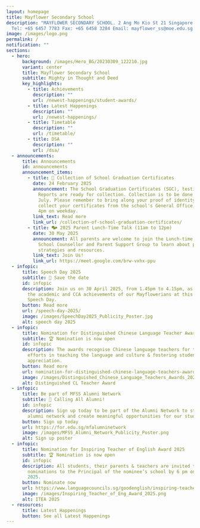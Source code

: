 ```yaml
---
layout: homepage
title: Mayflower Secondary School
description: "MAYFLOWER SECONDARY SCHOOL. 2 Ang Mo Kio St 21 Singapore 569384
  Tel: +65 6457 7783 Fax: +65 6458 3284 Email: mayflower_ss@moe.edu.sg."
image: /images/logo.png
permalink: /
notification: ""
sections:
  - hero:
      background: /images/Hero_BG/20230309_122210.jpg
      variant: center
      title: Mayflower Secondary School
      subtitle: Mighty in Thought and Deed
      key_highlights:
        - title: Achievements
          description: ""
          url: /newest-happenings/student-awards/
        - title: Latest Happenings
          description: ""
          url: /newest-happenings/
        - title: Timetable
          description: ""
          url: /timetable/
        - title: DSA
          description: ""
          url: /dsa/
  - announcements:
      title: Announcements
      id: announcements
      announcement_items:
        - title: 📜 Collection of School Graduation Certificates
          date: 24 February 2025
          announcement: The School Graduation Certificates (SGC), testimonials & CCA
            Reports are ready for collection. Collection is to be done by 31
            July. Please remember to bring along your proof of identity to
            collect your certificates from the school's General Office, 8am to
            4pm on weekday.
          link_text: Read more
          link_url: /collection-of-school-graduation-certificates/
        - title: 🗫 2025 Parent Lunch-Time Talk (11am to 12pm)
          date: 30 May 2025
          announcement: All parents are welcome to join the Lunch-time talk with our
            School Counsellor and Parent Support Group to learn about parenting
            strategies and resources.
          link_text: Join Us!
          link_url: https://meet.google.com/brw-vxhx-ppu
  - infopic:
      title: Speech Day 2025
      subtitle: 📅 Save the date
      id: infopic
      description: Join us on 30 April 2025, from 1.45pm to 4.15pm, as we recognise
        the academic and CCA achievements of our Mayflowerians at this year’s
        Speech Day.
      button: Read more
      url: /speech-day-2025/
      image: /images/SpeechDay2025_Publicity_Poster.jpg
      alt: speech day 2025
  - infopic:
      title: Nomination for Distinguished Chinese Language Teacher Awards
      subtitle: 🏆 Nomination is now open
      id: infopic
      description: The awards recognise Chinese language teachers for their exemplary
        efforts in teaching the language and culture & fostering student
        appreciation.
      button: Read more
      url: nomination-for-distinguished-chinese-language-teachers-awards-2025/
      image: /images/Distinguished_Chinese_Language_Teachers_Awards_2025.png
      alt: Distinguished CL Teacher Award
  - infopic:
      title: Be part of MFSS Alumni Network
      subtitle: 📢 Calling All Alumni!
      id: infopic
      description: Sign up today to be part of the Alumni Network to strengthen our
        alumni network and create meaningful opportunities for our students.
      button: Sign up today
      url: https://for.edu.sg/mfalumninetwork
      image: /images/MFSS_Alumni_Network_Publicity_Poster.png
      alt: Sign up poster
  - infopic:
      title: Nomination for Inspiring Teacher of English Award 2025
      subtitle: 🏆 Nomination is now open
      id: infopic
      description: All students, their parents & teachers are invited to send in
        nominations to the Principal of the nominee’s school by 6 pm on 24 March
        2025.
      button: Nominate now
      url: https://www.languagecouncils.sg/goodenglish/inspiring-teacher-of-english-award/nomination-information
      image: /images/Inspiring_Teacher_of_Eng_Award_2025.png
      alt: ITEA 2025
  - resources:
      title: Latest Happenings
      button: See all Latest Happenings
---
```

